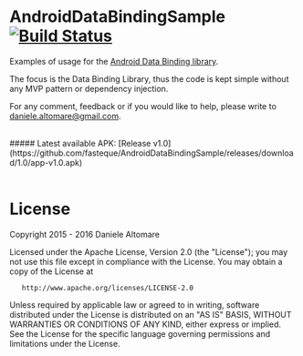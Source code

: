 AndroidDataBindingSample [![Build Status](https://travis-ci.org/fasteque/AndroidDataBindingSample.svg?branch=master)](https://travis-ci.org/fasteque/AndroidDataBindingSample)
================

Examples of usage for the [Android Data Binding library](https://developer.android.com/tools/data-binding/guide.html).

The focus is the Data Binding Library, thus the code is kept simple without any MVP pattern or dependency injection.

For any comment, feedback or if you would like to help, please write to daniele.altomare@gmail.com.

<br>
##### Latest available APK:
[Release v1.0](https://github.com/fasteque/AndroidDataBindingSample/releases/download/1.0/app-v1.0.apk)
<br><br>


License
================

Copyright 2015 - 2016 Daniele Altomare

   Licensed under the Apache License, Version 2.0 (the "License");
   you may not use this file except in compliance with the License.
   You may obtain a copy of the License at

       http://www.apache.org/licenses/LICENSE-2.0

   Unless required by applicable law or agreed to in writing, software
   distributed under the License is distributed on an "AS IS" BASIS,
   WITHOUT WARRANTIES OR CONDITIONS OF ANY KIND, either express or implied.
   See the License for the specific language governing permissions and
   limitations under the License.
